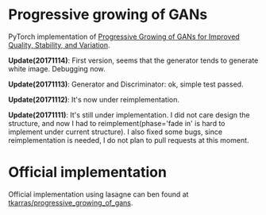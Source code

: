 # Progressive growing of GANs
PyTorch implementation of [Progressive Growing of GANs for Improved Quality, Stability, and Variation](http://arxiv.org/abs/1710.10196). 

**Update(20171114)**: First version, seems that the generator tends to generate white image. Debugging now.

**Update(20171113)**: Generator and Discriminator: ok, simple test passed.

**Update(20171112)**: It's now under reimplementation.

**Update(20171111)**: It's still under implementation. I did not care design the structure, and now I had to reimplement(phase='fade in' is hard to implement under current structure). I also fixed some bugs, since reimplementation is needed, I do not plan to pull requests at this moment.

# Official implementation
Official implementation using lasagne can ben found at [tkarras/progressive_growing_of_gans](https://github.com/tkarras/progressive_growing_of_gans).

